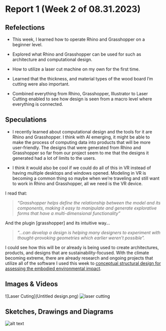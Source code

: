 
# Report 1 (Week 2 of 08.31.2023) 


## Refelections

- This week, I learned how to operate Rhino and Grasshopper on a beginner level.
  
- Explored what Rhino and Grasshopper can be used for such as architecture and computational design.
  
- How to utilize a laser cut machine on my own for the first time.
  
- Learned that the thickness, and material types of the wood board I’m cutting were also important.
  
- Combined everything from Rhino, Grasshopper, Illustrator to Laser Cutting enabled to see how design is seen from a macro level where everything is connected.

## Speculations
- I recently learned about computational design and the tools for it are Rhino and Grasshopper. I think with AI emerging, it might be able to make the process of computing data into products that will be more user-friendly. The designs that were generated from Rhino and Grasshopper so far from our project seem to me that the designs it generated had a lot of limits to the users.

- I think it would also be cool if we could do all of this in VR instead of having multiple desktops and windows opened. Modeling in VR is becoming a common thing so maybe when we’re traveling and still want to work in Rhino and Grasshopper, all we need is the VR device.

I read that:
>*“Grasshopper helps define the relationship between the model and its components, making it easy to manipulate and generate explorative forms that have a multi-dimensional functionality”*

And the plugin [grasshopper] and its intuitive way...
> *”...can develop a design is helping many designers to experiment with thought-provoking geometries which earlier weren’t possible”.*

I could see how this will be or already is being used to create architectures, products, and designs that are sustainability-focused. With the climate becoming extreme, there are already research and ongoing projects that utilize all of the software I used this week to [conceptual structural design for assessing the embodied environmental impact](https://www.mdpi.com/2071-1050/15/15/11990).

## Images & Videos
![Laser Cuting](Untitled design.png)
![laser cutting](horizontal_phone.png "Laser Cutting")


## Sketches, Drawings and Diagrams
![alt text](image.jpg)

